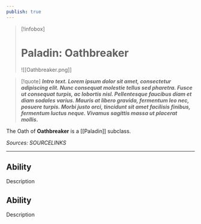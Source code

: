 ```yaml
---
publish: true
---
```

> [!infobox]
> # Paladin: Oathbreaker
> ![[Oathbreaker.png]]

> [!quote]
> **_Intro text. Lorem ipsum dolor sit amet, consectetur adipiscing elit. Nunc consequat molestie tellus sed pharetra. Fusce ut consequat turpis, ac lobortis nisl. Pellentesque faucibus diam et diam sodales varius. Mauris at libero gravida, fermentum leo nec, posuere turpis. Morbi justo orci, tincidunt sit amet facilisis finibus, fermentum luctus neque. Vivamus sagittis massa ut placerat mollis._**

The Oath of **Oathbreaker** is a [[Paladin]] subclass.

*Sources: SOURCELINKS*
***
## Ability
Description
## Ability
Description